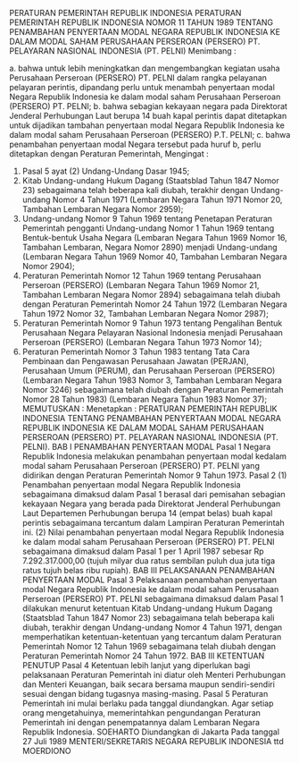  PERATURAN PEMERINTAH REPUBLIK INDONESIA PERATURAN PEMERINTAH REPUBLIK INDONESIA NOMOR 11 TAHUN 1989 TENTANG PENAMBAHAN PENYERTAAN MODAL NEGARA REPUBLIK INDONESIA KE DALAM MODAL SAHAM PERUSAHAAN PERSEROAN (PERSERO) PT. PELAYARAN NASIONAL INDONESIA (PT. PELNI)
Menimbang :

a. bahwa untuk lebih meningkatkan dan mengembangkan kegiatan usaha Perusahaan Perseroan (PERSERO) PT. PELNI dalam rangka pelayanan pelayaran perintis, dipandang perlu untuk menambah penyertaan modal Negara Republik Indonesia ke dalam modal saham Perusahaan Perseroan (PERSERO) PT. PELNI;
b. bahwa sebagian kekayaan negara pada Direktorat Jenderal Perhubungan Laut berupa 14 buah kapal perintis dapat ditetapkan untuk dijadikan tambahan penyertaan modal Negara Republik Indonesia ke dalam modal saham Perusahaan Perseroan (PERSERO) P.T. PELNI;
c. bahwa penambahan penyertaan modal Negara tersebut pada huruf b, perlu ditetapkan dengan Peraturan Pemerintah,
Mengingat :

1. Pasal 5 ayat (2) Undang-Undang Dasar 1945;
2. Kitab Undang-undang Hukum Dagang (Staatsblad Tahun 1847 Nomor 23) sebagaimana telah beberapa kali diubah, terakhir dengan Undang-undang Nomor 4 Tahun 1971 (Lembaran Negara Tahun 1971 Nomor 20, Tambahan Lembaran Negara Nomor 2959);
3. Undang-undang Nomor 9 Tahun 1969 tentang Penetapan Peraturan Pemerintah pengganti Undang-undang Nomor 1 Tahun 1969 tentang Bentuk-bentuk Usaha Negara (Lembaran Negara Tahun 1969 Nomor 16, Tambahan Lembaran, Negara Nomor 2890) menjadi Undang-undang (Lembaran Negara Tahun 1969 Nomor 40, Tambahan Lembaran Negara Nomor 2904);
4. Peraturan Pemerintah Nomor 12 Tahun 1969 tentang Perusahaan Perseroan (PERSERO) (Lembaran Negara Tahun 1969 Nomor 21, Tambahan Lembaran Negara Nomor 2894) sebagaimana telah diubah dengan Peraturan Pemerintah Nomor 24 Tahun 1972 (Lembaran Negara Tahun 1972 Nomor 32, Tambahan Lembaran Negara Nomor 2987);
5. Peraturan Pemerintah Nomor 9 Tahun 1973 tentang Pengalihan Bentuk Perusahaan Negara Pelayaran Nasional Indonesia menjadi Perusahaan Perseroan (PERSERO) (Lembaran Negara Tahun 1973 Nomor 14);
6. Peraturan Pemerintah Nomor 3 Tahun 1983 tentang Tata Cara Pembinaan dan Pengawasan Perusahaan Jawatan (PERJAN), Perusahaan Umum (PERUM), dan Perusahaan Perseroan (PERSERO) (Lembaran Negara Tahun 1983 Nomor 3, Tambahan Lembaran Negara Nomor 3246) sebagaimana telah diubah dengan Peraturan Pemerintah Nomor 28 Tahun 1983) (Lembaran Negara Tahun 1983 Nomor 37);
MEMUTUSKAN :
 Menetapkan : PERATURAN PEMERINTAH REPUBLIK INDONESIA TENTANG PENAMBAHAN PENYERTAAN MODAL NEGARA REPUBLIK INDONESIA KE DALAM MODAL SAHAM PERUSAHAAN PERSEROAN (PERSERO) PT. PELAYARAN NASIONAL INDONESIA (PT. PELNI).
BAB I PENAMBAHAN PENYERTAAN MODAL
Pasal 1
Negara Republik Indonesia melakukan penambahan penyertaan modal kedalam modal saham Perusahaan Perseroan (PERSERO) PT. PELNI yang didirikan dengan Peraturan Pemerintah Nomor 9 Tahun 1973.
Pasal 2
(1) Penambahan penyertaan modal Negara Republik Indonesia sebagaimana dimaksud dalam Pasal 1 berasal dari pemisahan sebagian kekayaan Negara yang berada pada Direktorat Jenderal Perhubungan Laut Departemen Perhubungan berupa 14 (empat belas) buah kapal perintis sebagaimana tercantum dalam Lampiran Peraturan Pemerintah ini.
(2) Nilai penambahan penyertaan modal Negara Republik Indonesia ke dalam modal saham Perusahaan Perseroan (PERSERO) PT. PELNI sebagaimana dimaksud dalam Pasal 1 per 1 April 1987 sebesar Rp 7.292.317.000,00 (tujuh milyar dua ratus sembilan puluh dua juta tiga ratus tujuh belas ribu rupiah).
BAB III PELAKSANAAN PENAMBAHAN PENYERTAAN MODAL
Pasal 3
Pelaksanaan penambahan penyertaan modal Negara Republik Indonesia ke dalam modal saham Perusahaan Perseroan (PERSERO) PT. PELNI sebagaimana dimaksud dalam Pasal 1 dilakukan menurut ketentuan Kitab Undang-undang Hukum Dagang (Staatsblad Tahun 1847 Nomor 23) sebagaimana telah beberapa kali diubah, terakhir dengan Undang-undang Nomor 4 Tahun 1971, dengan memperhatikan ketentuan-ketentuan yang tercantum dalam Peraturan Pemerintah Nomor 12 Tahun 1969 sebagaimana telah diubah dengan Peraturan Pemerintah Nomor 24 Tahun 1972.
BAB III KETENTUAN PENUTUP
Pasal 4
Ketentuan lebih lanjut yang diperlukan bagi pelaksanaan Peraturan Pemerintah ini diatur oleh Menteri Perhubungan dan Menteri Keuangan, baik secara bersama maupun sendiri-sendiri sesuai dengan bidang tugasnya masing-masing.
Pasal 5
Peraturan Pemerintah ini mulai berlaku pada tanggal diundangkan. Agar setiap orang mengetahuinya, memerintahkan pengundangan Peraturan Pemerintah ini dengan penempatannya dalam Lembaran Negara Republik Indonesia. SOEHARTO Diundangkan di Jakarta Pada tanggal 27 Juli 1989 MENTERI/SEKRETARIS NEGARA REPUBLIK INDONESIA ttd MOERDIONO